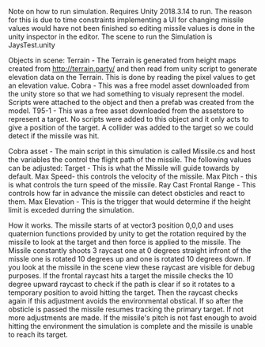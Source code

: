 Note on how to run simulation. Requires Unity 2018.3.14 to run. The reason for this is due to time constraints implementing a UI for changing missile values would have not been finished so editing missile values is done in the unity inspector in the editor. The scene to run the Simulation is JaysTest.unity 

Objects in scene:
Terrain - The Terrain is generated from height maps created from http://terrain.party/ and then read from unity script to generate elevation data on the Terrain. This is done by reading the pixel values to get an elevation value.
Cobra - This was a free model asset downloaded from the unity store so that we had something to visualy represent the model. Scripts were attached to the object and then a prefab was created from the model.
T95-1 - This was a free asset downloaded from the assetstore to represent a target. No scripts were added to this object and it only acts to give a position of the target. A collider was added to the target so we could detect if the missile was hit.

Cobra asset - The main script in this simulation is called Missile.cs and host the variables the control the flight path of the missile. The following values can be adjusted:
Target - This is what the Missile will guide towards by default.
Max Speed- this controls the velocity of the missile.
Max Pitch - this is what controls the turn speed of the missile.
Ray Cast Frontal Range - This controls how far in advance the missile can detect obsticles and react to them.
Max Elevation - This is the trigger that would determine if the height limit is exceded durring the simulation.


How it works.
The missile starts of at vector3 position 0,0,0 and uses quaternion functions provided by unity to get the rotation required by the missile to look at the target and then force is applied to the missile. The Missile constantly shoots 3 raycast one at 0 degrees straight infront of the missle one is rotated 10 degrees up and one is rotated 10 degrees down. If you look at the missile in the scene view these raycast are visible for debug purposes. If the frontal raycast hits a target the missile checks the 10 degree upward raycast to check if the path is clear if so it rotates to a temporary position to avoid hitting the target. Then the raycast checks again if this adjustment avoids the environmental obstical. If so after the obsticle is passed the missile resumes tracking the primary target. If not more adjustments are made. If the missile's pitch is not fast enough to avoid hitting the environment the simulation is complete and the missile is unable to reach its target.

